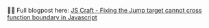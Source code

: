 👨‍💻 Full blogpost here: [JS Craft - Fixing the Jump target cannot cross function boundary in Javascript](https://www.js-craft.io/blog/jump-target-cannot-cross-function-boundary-javascript-error/)